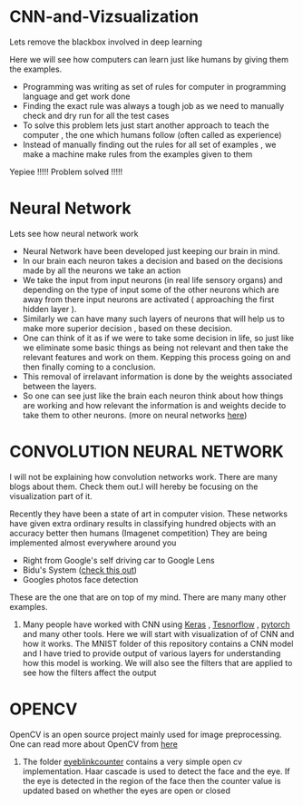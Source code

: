 # CNN-and-Vizsualization
Lets remove the blackbox involved in deep learning

Here we will see how computers can learn just like humans by giving them the examples. 
* Programming was writing as set of rules for computer in programming language and get work done
* Finding the exact rule was always a tough job as we need to manually check and dry run for all the test cases
* To solve this problem lets just start another approach to teach the computer , the one which humans follow (often called as experience)
* Instead of manually finding out the rules for all set of examples , we make a machine make rules from the examples given to them

Yepiee !!!!! Problem solved !!!!!

# Neural Network

Lets see how neural network work 

* Neural Network have been developed just keeping our brain in mind. 
* In our brain each neuron takes a decision and based on the decisions made by all the neurons we take an action
* We take the input from input neurons (in real life sensory organs) and depending on the type of input some of the other neurons which are away from there input neurons are activated ( approaching the first hidden layer ). 
* Similarly we can have many such layers of neurons that will help us to make more superior decision , based on these decision.
* One can think of it as if we were to take some decision in life, so just like we eliminate some basic things as being not relevant and then take the relevant features and work on them. Kepping this process going on and then finally coming to a conclusion. 
* This removal of irrelavant information is done by the weights associated between the layers. 
* So one can see just like the brain each neuron think about how things are working and how relevant the information is and weights decide to take them to other neurons. (more on neural networks [here](https://www.youtube.com/watch?v=aircAruvnKk))

# CONVOLUTION NEURAL NETWORK

I will not be explaining how convolution networks work. There are many blogs about them. Check them out.I will hereby be focusing on the visualization part of it.

Recently they have been a state of art in computer vision. These networks have given extra ordinary results in classifying hundred objects with an accuracy better then humans (Imagenet competition)
They are being implemented almost everywhere around you
- Right from Google's self driving car to Google Lens 
- Bidu's System ([check this out](https://www.youtube.com/watch?v=wr4rx0Spihs))
- Googles photos face detection

These are the one that are on top of my mind. There are many many other examples.

1. Many people have worked with CNN using [Keras](https://keras.io/) , [Tesnorflow](https://www.tensorflow.org/) , [pytorch](https://pytorch.org/) and many other tools. Here we will start with visualization of of CNN and how it works. The MNIST folder of this repository contains a CNN model and I have tried to provide output of various layers for understanding how this model is working. We will also see the filters that are applied to see how the filters affect the output

# OPENCV

OpenCV is an open source project mainly used for image preprocessing. One can read more about OpenCV from [here](https://opencv.org/)

1. The folder [eyeblinkcounter](https://github.com/parth-dedhia/Deep--Learning/tree/master/EYE_BLINK_COUNTER) contains a very simple open cv implementation. Haar cascade is used to detect the face and the eye. If the eye is detected in the region of the face then the counter value is updated based on whether the eyes are open or closed
